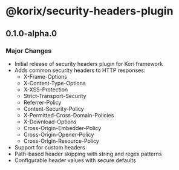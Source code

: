 # @korix/security-headers-plugin

## 0.1.0-alpha.0

### Major Changes

- Initial release of security headers plugin for Kori framework
- Adds common security headers to HTTP responses:
  - X-Frame-Options
  - X-Content-Type-Options 
  - X-XSS-Protection
  - Strict-Transport-Security
  - Referrer-Policy
  - Content-Security-Policy
  - X-Permitted-Cross-Domain-Policies
  - X-Download-Options
  - Cross-Origin-Embedder-Policy
  - Cross-Origin-Opener-Policy
  - Cross-Origin-Resource-Policy
- Support for custom headers
- Path-based header skipping with string and regex patterns
- Configurable header values with secure defaults